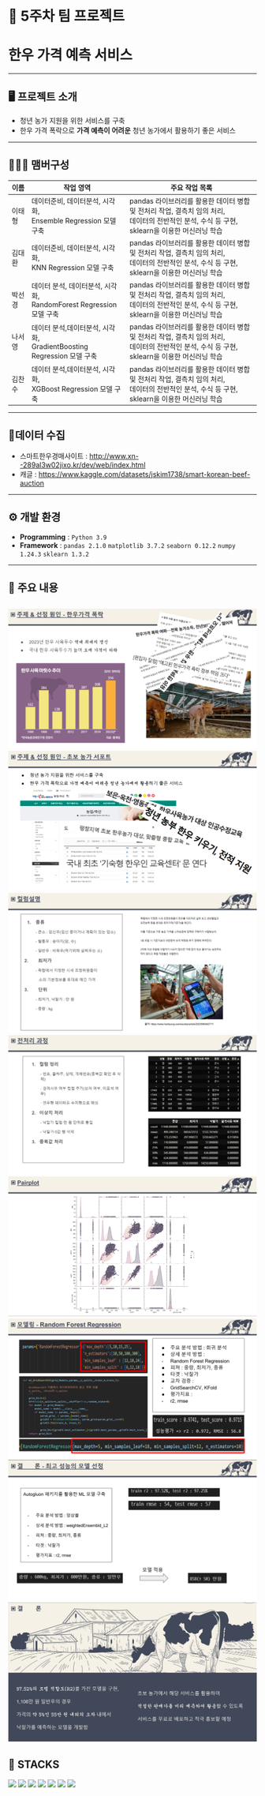 # 🚩 5주차 팀 프로젝트
# **한우 가격 예측 서비스**
----------------------------------------------------------

## 🖥️ 프로젝트 소개
-  청년 농가 지원을 위한 서비스를 구축
- 한우 가격 폭락으로 **가격 예측이 어려운** 청년 농가에서 활용하기 좋은 서비스
----------------------------------------------------------


## 🧑‍🤝‍🧑 맴버구성

| 이름 | 작업 영역 | 주요 작업 목록 |
|---|---|---|
| 이태형  | 데이터준비, 데이터분석, 시각화, <br> Ensemble Regression 모델 구축 | pandas 라이브러리를 활용한 데이터 병합 및 전처리 작업, 결측치 임의 처리, <br>데이터의 전반적인 분석, 수식 등 구현, sklearn을 이용한 머신러닝 학습
| 김대환  | 데이터준비, 데이터분석, 시각화, <br> KNN Regression 모델 구축 | pandas 라이브러리를 활용한 데이터 병합 및 전처리 작업, 결측치 임의 처리, <br>데이터의 전반적인 분석, 수식 등 구현, sklearn을 이용한 머신러닝 학습 | 
| 박선경  | 데이터 분석, 데이터분석, 시각화, <br> RandomForest Regression 모델 구축 | pandas 라이브러리를 활용한 데이터 병합 및 전처리 작업, 결측치 임의 처리, <br>데이터의 전반적인 분석, 수식 등 구현, sklearn을 이용한 머신러닝 학습 |
| 나서영  | 데이터 분석,데이터분석, 시각화, <br> GradientBoosting Regression 모델 구축 | pandas 라이브러리를 활용한 데이터 병합 및 전처리 작업, 결측치 임의 처리, <br>데이터의 전반적인 분석, 수식 등 구현, sklearn을 이용한 머신러닝 학습 |
| 김찬수  | 데이터 분석,데이터분석, 시각화, <br> XGBoost Regression 모델 구축 | pandas 라이브러리를 활용한 데이터 병합 및 전처리 작업, 결측치 임의 처리, <br>데이터의 전반적인 분석, 수식 등 구현, sklearn을 이용한 머신러닝 학습 |


----------------------------------------------------------

## 📂데이터 수집
- 스마트한우경매사이트 : http://www.xn--289al3w02jixo.kr/dev/web/index.html 
- 캐글 : https://www.kaggle.com/datasets/jskim1738/smart-korean-beef-auction

----------------------------------------------------------

## ⚙️ 개발 환경
- **Programming** : `Python 3.9`
- **Framework** : `pandas 2.1.0` `matplotlib 3.7.2` `seaborn 0.12.2`  `numpy 1.24.3` `sklearn 1.3.2` 

----------------------------------------------------------
## 📌 주요 내용

![Alt text](../read_img/05_readme_img/image.png)
![Alt text](../read_img/05_readme_img/image-1.png)
![Alt text](../read_img/05_readme_img/image-2.png)
![Alt text](../read_img/05_readme_img/image-3.png)
![Alt text](../read_img/05_readme_img/image-4.png)
![Alt text](../read_img/05_readme_img/random.png)
![Alt text](../read_img/05_readme_img/image-7.png)
![Alt text](../read_img/05_readme_img/image-8.png)
----------------------------------------------------------
## 📓 STACKS
 <img src="https://img.shields.io/badge/Python-3776AB?style=for-the-badge&logo=Python&logoColor=white"> <img src="https://img.shields.io/badge/Jupyter-F37626?style=for-the-badge&logo=Jupyter&logoColor=white"> <img src="https://img.shields.io/badge/Pandas-150458?style=for-the-badge&logo=Pandas&logoColor=white"> <img src="https://img.shields.io/badge/html5-E34F26?style=for-the-badge&logo=html5&logoColor=white"> <img src="https://img.shields.io/badge/CSS3-EC407A?style=for-the-badge&logo=CSS3&logoColor=white"> <img src="https://img.shields.io/badge/numpy-013243?style=for-the-badge&logo=numpy&logoColor=white"> <img src="https://img.shields.io/badge/scikitlearn-F7931E?style=for-the-badge&logo=scikitlearn&logoColor=white">
